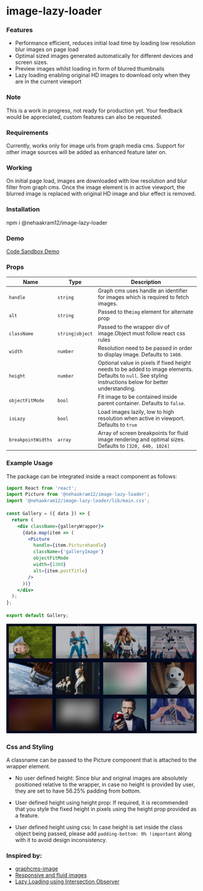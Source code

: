 # image-lazy-loader

### Features

- Performance efficient, reduces initial load time by loading low resolution
  blur images on page load
- Optimal sized images generated automatically for different devices and screen
  sizes.
- Preview images whilst loading in form of blurred thumbnails
- Lazy loading enabling original HD images to download only when they are in the
  current viewport

### Note

This is a work in progress, not ready for production yet. Your feedback would be
appreciated, custom features can also be requested.

### Requirements

Currently, works only for image urls from graph media cms. Support for other
image sources will be added as enhanced feature later on.

### Working

On initial page load, images are downloaded with low resolution and blur filter
from graph cms. Once the image element is in active viewport, the blurred image
is replaced with original HD image and blur effect is removed.

### Installation

npm i @nehaakram12/image-lazy-loader

### Demo

[Code Sandbox Demo](https://codesandbox.io/s/lazy-image-loader-gallery-x5br8)

### Props

| Name               | Type             | Description                                                                                                                                                |
| ------------------ | ---------------- | ---------------------------------------------------------------------------------------------------------------------------------------------------------- |
| `handle`           | `string`         | Graph cms uses handle an identifier for images which is required to fetch images.                                                                          |
| `alt`              | `string`         | Passed to the`img` element for alternate prop                                                                                                              |
| `className`        | `string\|object` | Passed to the wrapper div of image.Object must follow react css rules                                                                                      |
| `width`            | `number`         | Resolution need to be passed in order to display image. Defaults to `1400`.                                                                                |
| `height`           | `number`         | Optional value in pixels if fixed height needs to be added to image elements. Defaults to `null`. See styling instructions below for better understanding. |
| `objectFitMode`    | `bool`           | Fit image to be contained inside parent container. Defaults to `false`.                                                                                    |
| `isLazy`           | `bool`           | Load images lazily, low to high resolution when active in viewport. Defaults to `true`                                                                     |
| `breakpointWidths` | `array`          | Array of screen breakpoints for fluid image rendering and optimal sizes. Defaults to `[320, 640, 1024]`                                                    |

### Example Usage

The package can be integrated inside a react component as follows:

```jsx
import React from 'react';
import Picture from '@nehaakram12/image-lazy-loader';
import '@nehaakram12/image-lazy-loader/lib/main.css';

const Gallery = ({ data }) => {
  return (
    <div className={galleryWrapper}>
      {data.map(item => (
        <Picture
          handle={item.Picturehandle}
          className={'galleryImage'}
          objectFitMode
          width={1300}
          alt={item.postTitle}
        />
      ))}
    </div>
  );
};

export default Gallery;
```

![Demo Screenshot](https://github.com/nehaakram12/image-lazy-loader/blob/master/demo.PNG)

### Css and Styling

A classname can be passed to the Picture component that is attached to the
wrapper element.

- No user defined height: Since blur and original images are absolutely
  positioned relative to the wrapper, in case no height is provided by user,
  they are set to have 56.25% padding from bottom.

- User defined height using height prop: If required, it is recommended that you
  style the fixed height in pixels using the height prop provided as a feature.

- User defined height using css: In case height is set inside the class object
  being passed, please add `padding-bottom: 0% !important` along with it to
  avoid design inconsistency.

### Inspired by:

- [graphcms-image](https://github.com/GraphCMS/graphcms-image)
- [Responsive and fluid images](https://www.smashingmagazine.com/2014/05/responsive-images-done-right-guide-picture-srcset/#the-fluid-and-variable-sized-image-use-cases)
- [Lazy Loading using Intersection Observer](https://www.smashingmagazine.com/2018/01/deferring-lazy-loading-intersection-observer-api)
